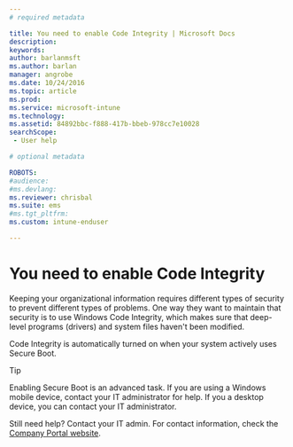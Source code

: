 ```yaml
---
# required metadata

title: You need to enable Code Integrity | Microsoft Docs
description:
keywords:
author: barlanmsftms.author: barlan
manager: angrobe
ms.date: 10/24/2016
ms.topic: article
ms.prod:
ms.service: microsoft-intune
ms.technology:
ms.assetid: 84892bbc-f888-417b-bbeb-978cc7e10028searchScope: - User help

# optional metadata

ROBOTS:  
#audience:
#ms.devlang:
ms.reviewer: chrisbal
ms.suite: ems
#ms.tgt_pltfrm:
ms.custom: intune-enduser

---
```


# You need to enable Code Integrity

Keeping your organizational information requires different types of security to prevent different types of problems. One way they want to maintain that security is to use Windows Code Integrity, which makes sure that deep-level programs (drivers) and system files haven't been modified.

Code Integrity is automatically turned on when your system actively uses Secure Boot.

> [!Tip]
> Enabling Secure Boot is an advanced task. If you are using a Windows mobile device, contact your IT administrator for help. If you a desktop device, you can contact your IT administrator.

<!--Or, see the section “To re-enable Secure Boot” on the [Disabling Secure Boot](https://msdn.microsoft.com/library/windows/hardware/dn898540(v=vs.85).aspx) page to try enabling Secure Boot yourself.-->

Still need help? Contact your IT admin. For contact information, check the [Company Portal website](http://portal.manage.microsoft.com).
